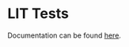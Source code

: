 # LIT Tests

Documentation can be found [here](../../../../../../doc/modules/core/source/host/lit.md).
